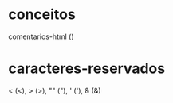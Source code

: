 # conceitos

comentarios-html (<!-- -->)

<!-- Anatomia das tags
    - abertura de tag
    - fechamento de tag
    - conteúdo
    - elementos
-->

# caracteres-reservados

< (&lt;), > (&gt;), "" (&quot;), ' (&apos;), & (&amp;)


